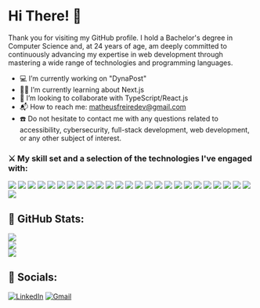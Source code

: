 # Hi There! 👋

Thank you for visiting my GitHub profile. I hold a Bachelor's degree in Computer Science and, at 24 years of age, am deeply committed to continuously advancing my expertise in web development through mastering a wide range of technologies and programming languages.

- 💻 I’m currently working on "DynaPost"
- 🧑‍💻 I’m currently learning about Next.js
- 👔 I’m looking to collaborate with TypeScript/React.js
- 📬 How to reach me: matheusfreiredev@gmail.com
- ☎️ Do not hesitate to contact me with any questions related to accessibility, cybersecurity, full-stack development, web development, or any other subject of interest.

###  ⚔️ My skill set and a selection of the technologies I've engaged with:

<img src="https://img.shields.io/badge/NestJS-E0234E.svg?style=for-the-badge&logo=nestjs&logoColor=white" /> <img src="https://img.shields.io/badge/React%20Native-61DAFB.svg?style=for-the-badge&logo=react&logoColor=black" />
<img src="https://img.shields.io/badge/Java-007396.svg?style=for-the-badge&logo=java&logoColor=white" /> <img src="https://img.shields.io/badge/JavaScript-F7DF1E.svg?style=for-the-badge&logo=javascript&logoColor=black" />
<img src="https://img.shields.io/badge/TypeScript-3178C6.svg?style=for-the-badge&logo=typescript&logoColor=white" /> <img src="https://img.shields.io/badge/Postman-FF6C37.svg?style=for-the-badge&logo=postman&logoColor=white" />
<img src="https://img.shields.io/badge/React-61DAFB.svg?style=for-the-badge&logo=react&logoColor=black" /> <img src="https://img.shields.io/badge/CSS3-1572B6.svg?style=for-the-badge&logo=css3&logoColor=white" />
<img src="https://img.shields.io/badge/HTML5-E34F26.svg?style=for-the-badge&logo=html5&logoColor=white" /> <img src="https://img.shields.io/badge/MongoDB-47A248.svg?style=for-the-badge&logo=mongodb&logoColor=white" />
<img src="https://img.shields.io/badge/Vercel-000000.svg?style=for-the-badge&logo=vercel&logoColor=white" /> <img src="https://img.shields.io/badge/Tailwind%20CSS-06B6D4.svg?style=for-the-badge&logo=tailwindcss&logoColor=white" />
<img src="https://img.shields.io/badge/Node.js-339933.svg?style=for-the-badge&logo=nodedotjs&logoColor=white" /> <img src="https://img.shields.io/badge/Amazon%20AWS-232F3E.svg?style=for-the-badge&logo=amazonaws&logoColor=white" />
<img src="https://img.shields.io/badge/MySQL-4479A1.svg?style=for-the-badge&logo=mysql&logoColor=white" /> <img src="https://img.shields.io/badge/Vite-6A0DAD.svg?style=for-the-badge&logo=vite&logoColor=white" />
<img src="https://img.shields.io/badge/Radix%20UI-161618.svg?style=for-the-badge&logo=radixui&logoColor=white" /> <img src="https://img.shields.io/badge/UX%2FUI-4C4CFF.svg?style=for-the-badge&logo=adobe&logoColor=white" />
<img src="https://img.shields.io/badge/Firebase-FFCA28.svg?style=for-the-badge&logo=firebase&logoColor=black" /> <img src="https://img.shields.io/badge/Redux-764ABC.svg?style=for-the-badge&logo=redux&logoColor=white" />
<img src="https://img.shields.io/badge/Figma-F24E1E.svg?style=for-the-badge&logo=figma&logoColor=white" /> <img src="https://img.shields.io/badge/RabbitMQ-FF6600.svg?style=for-the-badge&logo=rabbitmq&logoColor=white" />
<img src="https://img.shields.io/badge/Python-306998.svg?style=for-the-badge&logo=python&logoColor=white" /> <img src="https://img.shields.io/badge/Docker-2496ED.svg?style=for-the-badge&logo=docker&logoColor=white" />
<img src="https://img.shields.io/badge/PostgreSQL-336791.svg?style=for-the-badge&logo=postgresql&logoColor=white" /> <img src="https://img.shields.io/badge/Spring%20Boot-6DB33F.svg?style=for-the-badge&logo=springboot&logoColor=white" />


## 🚀 GitHub Stats:
![](https://github-readme-stats.vercel.app/api?username=matheuscarvalheira&theme=codeSTACKr&hide_border=true&include_all_commits=true&count_private=false)<br/>
![](https://github-readme-streak-stats.herokuapp.com/?user=matheuscarvalheira&theme=codeSTACKr&hide_border=true)<br/>
![](https://github-readme-stats.vercel.app/api/top-langs/?username=matheuscarvalheira&theme=codeSTACKr&hide_border=true&include_all_commits=true&count_private=false&layout=compact)

## 🔎 Socials:
[![LinkedIn](https://img.shields.io/badge/LinkedIn-%230A66C2.svg?style=for-the-badge&logo=linkedin&logoColor=white)](https://www.linkedin.com/in/matheuscarvalheira/)
[![Gmail](https://img.shields.io/badge/Gmail-%23D44638.svg?style=for-the-badge&logo=gmail&logoColor=white)](matheusfreiredev@gmail.com)

